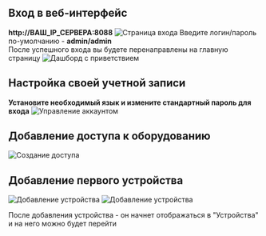 ## Вход в веб-интерфейс
**http://ВАШ_IP_СЕРВЕРА:8088**
![Страница входа](assets/incomming-page.png)
Введите логин/пароль по-умолчанию - **admin/admin**    
После успешного входа вы будете перенаправлены на главную страницу
![Дашборд с приветствием](assets/empty-dashboard.png)

## Настройка своей учетной записи
**Установите необходимый язык и измените стандартный пароль для входа**
![Управление аккаунтом](assets/empty-dashboard-account-settings.png)     


## Добавление доступа к оборудованию
![Создание доступа](assets/add-access.png)

## Добавление первого устройства
![Добавление устройства](assets/add-device-btn.png)
![Добавление устройства](assets/adding-new-device.png)

После добавления устройства - он начнет отображаться в "Устройства" и на него можно будет перейти
